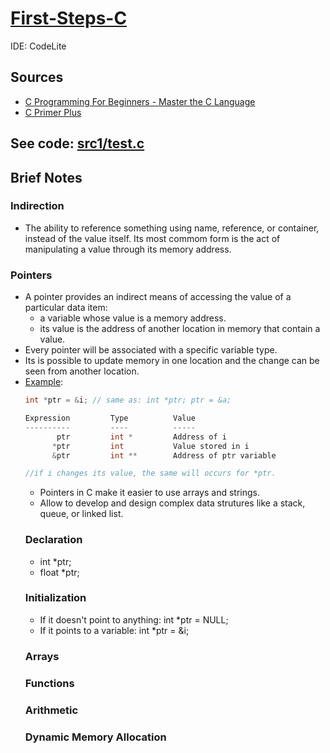 # [First-Steps-C](https://github.com/asofcs/First-Steps-C/tree/main)


IDE: CodeLite

## Sources
- [C Programming For Beginners - Master the C Language](https://www.udemy.com/course/c-programming-for-beginners-/)
- [C Primer Plus](https://www.oreilly.com/library/view/c-primer-plus/9780133432398/)
## See code: [src1/test.c](https://github.com/asofcs/First-Steps-C/blob/b8-pointers/src1/test.c)
## Brief Notes
### Indirection
- The ability to reference something using name, reference, or container, instead of the value itself.
 Its most commom form is the act of manipulating a value through its memory address.
### Pointers
- A pointer provides an indirect means of accessing the value of a particular data item:
  - a variable whose value is a memory address.
  - its value is the address of another location in memory that contain a value.
- Every pointer will be associated with a specific variable type.
- Its is possible to update memory in one location and the change can be seen from another location.
- [Example](https://stackoverflow.com/questions/25044422/c-pointers-ptr-vs-ptr-vs-ptr):
  ```c
  int *ptr = &i; // same as: int *ptr; ptr = &a;
  
  Expression         Type          Value
  ----------         ----          -----
         ptr         int *         Address of i
        *ptr         int           Value stored in i
        &ptr         int **        Address of ptr variable
  
  //if i changes its value, the same will occurs for *ptr.
  ```
  - Pointers in C make it easier to use arrays and strings.
  - Allow to develop and design complex data strutures like a stack, queue, or linked list.
  ### Declaration
  - int *ptr;
  - float *ptr;
  ### Initialization
  - If it doesn't point to anything: int *ptr = NULL;
  - If it points to a variable: int *ptr = &i;
  ### Arrays
  ### Functions
  ### Arithmetic
  ### Dynamic Memory Allocation

